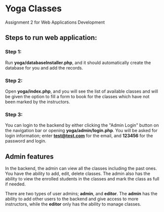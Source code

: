 # Yoga Classes
Assignment 2 for Web Applications Development

## Steps to run web application:

### Step 1: 
Run <b>yoga/databaseInstaller.php</b>, and it should automatically create the database for you and add the records.

### Step 2:
Open <b>yoga/index.php</b>, and you will see the list of available classes and will be given the option to fill a form to book for the classes which have not been marked by the instructors.

### Step 3:
You can login to the backend by either clicking the "Admin Login" button on the navigation bar or opening <b>yoga/admin/login.php</b>. You will be asked for login information; enter <b>test@test.com</b> for the email, and <b>123456</b> for the password and login.

## Admin features

In the backend, the admin can view all the classes including the past ones. You have the ability to add, edit, delete classes. The admin also has the ability to view the enrolled students in the classes and mark the class as full if needed. 

There are two types of user admins; <b>admin</b>, and <b>editor</b>. The <b>admin</b> has the ability to add other users to the backend and give access to more instructors, while the <b>editor</b> only has the ability to manage classes. 
